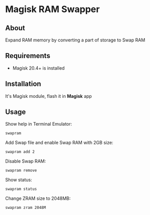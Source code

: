# Magisk RAM Swapper

## About
Expand RAM memory by converting a part of storage to Swap RAM

## Requirements
- Magisk 20.4+ is installed

## Installation
It's Magisk module, flash it in **Magisk** app

## Usage
Show help in Terminal Emulator:

```
swapram
```

Add Swap file and enable Swap RAM with 2GB size:

```
swapram add 2
```

Disable Swap RAM:

```
swapram remove
```

Show status:

```
swapram status
```

Change ZRAM size to 2048MB:

```
swapram zram 2048M
```
